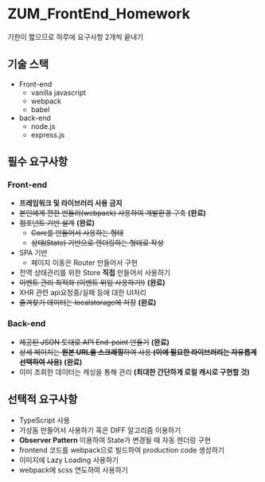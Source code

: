 # ZUM_FrontEnd_Homework
기한이 짧으므로 하루에 요구사항 2개씩 끝내기
<br>

## 기술 스택
- Front-end
  - vanilla javascript
  - webpack
  - babel
- back-end
  - node.js
  - express.js

## 필수 요구사항
### Front-end
- **프레임워크 및 라이브러리 사용 금지**
- ~~본인에게 편한 번들러(webpack) 사용하여 개발환경 구축~~ **(완료)**
- ~~컴포넌트 기반 설계~~ **(완료)**
  - ~~Core를 만들어서 사용하는 형태~~
  - ~~상태(State) 기반으로 렌더링하는 형태로 작성~~
- SPA 기반
  - 페이지 이동은 Router 만들어서 구현
- 전역 상태관리를 위한 Store **직접** 만들어서 사용하기
- ~~이벤트 관리 최적화 (이벤트 위임 사용하기!)~~ **(완료)**
- XHR 관련 api요청중/실패 등에 대한 UI처리
- ~~즐겨찾기 데이터는 localstorage에 저장~~ **(완료)**

### Back-end
- ~~제공된 JSON 토대로 API End-point 만들기~~ **(완료)**
- ~~상세 페이지는 **원본 URL을 스크래핑**하여 사용 **(이에 필요한 라이브러리는 자유롭게 선택하여 사용)**~~ **(완료)**
- 이미 조회한 데이터는 캐싱을 통해 관리 **(최대한 간단하게 로컬 캐시로 구현할 것)**

## 선택적 요구사항
- TypeScript 사용
- 가상돔 만들어서 사용하기 혹은 DIFF 알고리즘 이용하기
- **Observer Pattern** 이용하여 State가 변경될 때 자동 렌더링 구현
- frontend 코드를 webpack으로 빌드하여 production code 생성하기
- 이미지에 Lazy Loading 사용하기
- webpack에 scss 연도하여 사용하기
